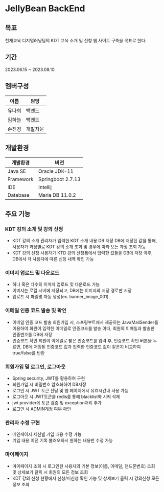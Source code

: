 # JellyBean BackEnd
## 목표
천재교육 디지털러닝팀의 KDT 교육 소개 및 신청 웹 사이트 구축을 목표로 한다.
## 기간
2023.06.15 ~ 2023.08.10
## 멤버구성
|이름|담당|
|------|---|
|유다희|백엔드|
|임하늘|백엔드|
|손진경|개발자문|

## 개발환경
|개발환경|버전|
|------|---|
|Java SE|Oracle JDK-11|
|Framework|Springboot 2.7.13|
|IDE|Intellij|
|Database|Maria DB 11.0.2|

## 주요 기능
### KDT 강의 소개 및 강의 신청
+ KDT 강의 소개
관리자가 입력한 KDT 소개 내용 DB 저장
DB에 저장된 값을 통해, 사용자가 과정별로 KDT 강의 소개 조회 및 경우에 따라 모든 과정 조회 가능
+ KDT 강의 신청
사용자가 KTD 강의 신청폼에서 입력한 값들을 DB에 저장
이후, DB에서 각 사용자에 따른 신청 내역 확인 가능
### 이미지 업로드 및 다운로드
+ 하나 혹은 다수의 이미지 업로드 및 다운로드 가능
+ 이미지는 로컬 서버에 저장되고, DB에는 이미지의 저장 경로만 저장
+ 업로드 시 파일명 자동 생성(ex. banner_image_001)
### 이메일 인증 코드 발송 및 확인
+ 이메일 인증 코드 발송
회원가입 시, 스프링부트에서 제공하는 JavaMailSender를 이용하여 회원이 입력한 이메일로 인증코드를 발송
이때, 회원의 이메일과 발송한 인증번호를 DB에 저장
+ 인증코드 확인
회원이 이메일로 받은 인증코드를 입력 후, 인증코드 확인 버튼을 누르면, DB에 저장된 인증코드 값과 입력한 인증코드 값이 같은지 비교하여 true/false를 반환
### 회원가입 및 로그인, 로그아웃
+ Spring security, JWT를 활용하여 구현
+ 회원가입 시 비밀번호 암호화하여 DB저장
+ 로그인 시 JWT 토큰 전달 및 웹 페이지에서 유효시간내 사용 가능
+ 로그아웃 시 JWT토큰을 redis를 통해 blacklist화 시켜 삭제
+ jwt provider에 토큰 검증 및 exception처리 추가
+ 로그인 시 ADMIN계정 여부 확인

### 관리자 수정 구현
+ 메인페이지 세션별 기입 내용 수정 가능
+ 기입 내용 이전 기록 불러오와서 원하는 내용만 수정 가능

### 마이페이지
+ 마이페이지 조회 시 로그인한 사용자의 기본 정보(이름, 이메일, 핸드폰번호) 조회 및 상세보기 클릭 시 회원의 모든 정보 조회
+ KDT 강의 신청 현황에서 신청/미신청 확인 가능 및 상세보기 클릭 시 강의신청 모든 정보 조회
